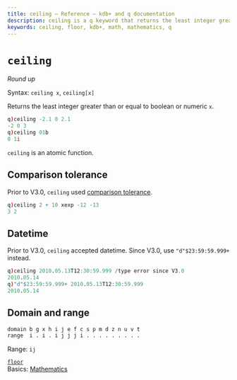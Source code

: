 ```yaml
---
title: ceiling – Reference – kdb+ and q documentation
description: ceiling is a q keyword that returns the least integer greater than its numeric argument.
keywords: ceiling, floor, kdb+, math, mathematics, q
---
```

# `ceiling`


_Round up_


Syntax: `ceiling x`, `ceiling[x]`

Returns the least integer greater than or equal to boolean or numeric `x`. 

```q
q)ceiling -2.1 0 2.1
-2 0 3
q)ceiling 01b
0 1i
```

`ceiling` is an atomic function.


## Comparison tolerance

Prior to V3.0, `ceiling` used [comparison tolerance](../basics/precision.md#comparison-tolerance).

```q
q)ceiling 2 + 10 xexp -12 -13
3 2
```


## Datetime

Prior to V3.0, `ceiling` accepted datetime. 
Since V3.0, use `"d"$23:59:59.999+` instead.

```q
q)ceiling 2010.05.13T12:30:59.999 /type error since V3.0
2010.05.14
q)"d"$23:59:59.999+ 2010.05.13T12:30:59.999
2010.05.14
```


## Domain and range

```txt
domain b g x h i j e f c s p m d z n u v t
range  i . i . i j j j i . . . . . . . . .
```
Range: `ij`


<i class="far fa-hand-point-right"></i> 
[`floor`](floor.md)  
Basics: [Mathematics](../basics/math.md)


